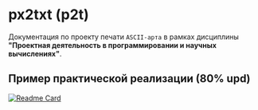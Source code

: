 # px2txt (p2t)
Документация по проекту печати `ASCII-арта` в рамках дисциплины **"Проектная деятельность в программировании и научных вычислениях"**.

## Пример практической реализации (80% upd)
[![Readme Card](https://github-readme-stats.vercel.app/api/pin/?username=xImDoctor&repo=eat-the-letter&theme=radical)](https://github.com/xImDoctor/eat-the-letter) 
